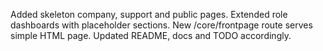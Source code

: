 Added skeleton company, support and public pages.
Extended role dashboards with placeholder sections.
New /core/frontpage route serves simple HTML page.
Updated README, docs and TODO accordingly.
